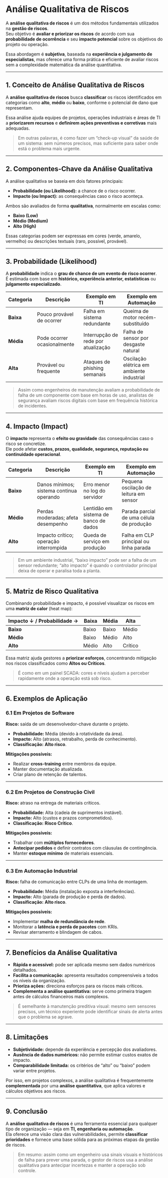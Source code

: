 # Análise Qualitativa de Riscos

A **análise qualitativa de riscos** é um dos métodos fundamentais utilizados na **gestão de riscos**.  
Seu objetivo é **avaliar e priorizar os riscos** de acordo com sua **probabilidade de ocorrência** e seu **impacto potencial** sobre os objetivos do projeto ou operação.

Essa abordagem é **subjetiva**, baseada na **experiência e julgamento de especialistas**, mas oferece uma forma prática e eficiente de avaliar riscos sem a complexidade matemática da análise quantitativa.

---

## 1. Conceito de Análise Qualitativa de Riscos

A **análise qualitativa de riscos** busca **classificar** os riscos identificados em categorias como **alto**, **médio** ou **baixo**, conforme o potencial de dano que representam.

Essa análise ajuda equipes de projetos, operações industriais e áreas de TI a **priorizarem recursos** e **definirem ações preventivas e corretivas** mais adequadas.

> Em outras palavras, é como fazer um “check-up visual” da saúde de um sistema: sem números precisos, mas suficiente para saber onde está o problema mais urgente.

---

## 2. Componentes-Chave da Análise Qualitativa

A análise qualitativa se baseia em dois fatores principais:

- **Probabilidade (ou Likelihood):** a chance de o risco ocorrer.  
- **Impacto (ou Impact):** as consequências caso o risco aconteça.

Ambos são avaliados de forma **qualitativa**, normalmente em escalas como:

- **Baixo (Low)**
- **Médio (Medium)**
- **Alto (High)**

Essas categorias podem ser expressas em cores (verde, amarelo, vermelho) ou descrições textuais (raro, possível, provável).

---

## 3. Probabilidade (Likelihood)

A **probabilidade** indica o **grau de chance de um evento de risco ocorrer**.  
É estimada com base em **histórico, experiência anterior, estatísticas** ou **julgamento especializado**.

| Categoria | Descrição | Exemplo em TI | Exemplo em Automação |
|------------|------------|----------------|----------------------|
| **Baixa** | Pouco provável de ocorrer | Falha em sistema redundante | Queima de motor recém-substituído |
| **Média** | Pode ocorrer ocasionalmente | Interrupção de rede por atualização | Falha de sensor por desgaste natural |
| **Alta** | Provável ou frequente | Ataques de phishing semanais | Oscilação elétrica em ambiente industrial |

> Assim como engenheiros de manutenção avaliam a probabilidade de falha de um componente com base em horas de uso, analistas de segurança avaliam riscos digitais com base em frequência histórica de incidentes.

---

## 4. Impacto (Impact)

O **impacto** representa o **efeito ou gravidade** das consequências caso o risco se concretize.  
Ele pode afetar **custos, prazos, qualidade, segurança, reputação ou continuidade operacional**.

| Categoria | Descrição | Exemplo em TI | Exemplo em Automação |
|------------|------------|----------------|----------------------|
| **Baixo** | Danos mínimos; sistema continua operando | Erro menor no log do servidor | Pequena oscilação de leitura em sensor |
| **Médio** | Perdas moderadas; afeta desempenho | Lentidão em sistema de banco de dados | Parada parcial de uma célula de produção |
| **Alto** | Impacto crítico; operação interrompida | Queda de serviço em produção | Falha em CLP principal ou linha parada |

> Em um ambiente industrial, “baixo impacto” pode ser a falha de um sensor redundante; “alto impacto” é quando o controlador principal deixa de operar e paralisa toda a planta.

---

## 5. Matriz de Risco Qualitativa

Combinando probabilidade e impacto, é possível visualizar os riscos em uma **matriz de calor** (heat map):

| Impacto ↓ / Probabilidade → | Baixa | Média | Alta |
|------------------------------|--------|--------|------|
| **Baixo** | Baixo | Baixo | Médio |
| **Médio** | Baixo | Médio | Alto |
| **Alto** | Médio | Alto | Crítico |

Essa matriz ajuda gestores a **priorizar esforços**, concentrando mitigação nos riscos classificados como **Altos ou Críticos**.

> É como em um painel SCADA: cores e níveis ajudam a perceber rapidamente onde a operação está sob risco.

---

## 6. Exemplos de Aplicação

### 6.1 Em Projetos de Software
**Risco:** saída de um desenvolvedor-chave durante o projeto.

- **Probabilidade:** Média (devido à rotatividade da área).  
- **Impacto:** Alto (atrasos, retrabalho, perda de conhecimento).  
- **Classificação:** **Alto risco**.  

**Mitigações possíveis:**
- Realizar **cross-training** entre membros da equipe.  
- Manter documentação atualizada.  
- Criar plano de retenção de talentos.

---

### 6.2 Em Projetos de Construção Civil
**Risco:** atraso na entrega de materiais críticos.

- **Probabilidade:** Alta (cadeia de suprimentos instável).  
- **Impacto:** Alto (custos e prazos comprometidos).  
- **Classificação:** **Risco Crítico**.  

**Mitigações possíveis:**
- Trabalhar com **múltiplos fornecedores**.  
- **Antecipar pedidos** e definir contratos com cláusulas de contingência.  
- Manter **estoque mínimo** de materiais essenciais.

---

### 6.3 Em Automação Industrial
**Risco:** falha de comunicação entre CLPs de uma linha de montagem.

- **Probabilidade:** Média (instalação exposta a interferências).  
- **Impacto:** Alto (parada de produção e perda de dados).  
- **Classificação:** **Alto risco**.

**Mitigações possíveis:**
- Implementar **malha de redundância de rede**.  
- Monitorar a **latência e perda de pacotes** com KRIs.  
- Revisar aterramento e blindagem de cabos.

---

## 7. Benefícios da Análise Qualitativa

- **Rápida e acessível:** pode ser aplicada mesmo sem dados numéricos detalhados.  
- **Facilita a comunicação:** apresenta resultados compreensíveis a todos os níveis da organização.  
- **Prioriza ações:** direciona esforços para os riscos mais críticos.  
- **Complementa a análise quantitativa:** serve como primeira triagem antes de cálculos financeiros mais complexos.

> É semelhante à manutenção preditiva visual: mesmo sem sensores precisos, um técnico experiente pode identificar sinais de alerta antes que o problema se agrave.

---

## 8. Limitações

- **Subjetividade:** depende da experiência e percepção dos avaliadores.  
- **Ausência de dados numéricos:** não permite estimar custos exatos de impacto.  
- **Comparabilidade limitada:** os critérios de “alto” ou “baixo” podem variar entre projetos.

Por isso, em projetos complexos, a análise qualitativa é frequentemente **complementada** por uma **análise quantitativa**, que aplica valores e cálculos objetivos aos riscos.

---

## 9. Conclusão

A **análise qualitativa de riscos** é uma ferramenta essencial para qualquer tipo de organização — seja em **TI, engenharia ou automação**.  
Ela oferece uma visão clara das vulnerabilidades, permite **classificar prioridades** e fornece uma base sólida para as próximas etapas da gestão de riscos.

> Em resumo: assim como um engenheiro usa sinais visuais e históricos de falha para prever uma parada, o gestor de riscos usa a análise qualitativa para antecipar incertezas e manter a operação sob controle.
